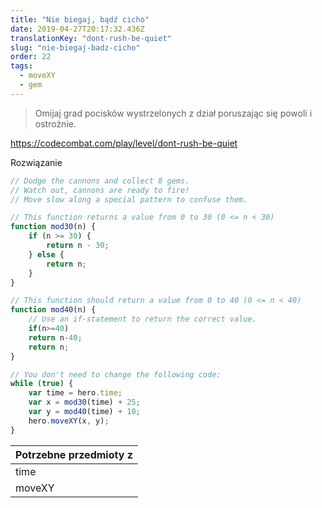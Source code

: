 ```yaml
---
title: "Nie biegaj, bądź cicho"
date: 2019-04-27T20:17:32.436Z
translationKey: "dont-rush-be-quiet"
slug: "nie-biegaj-badz-cicho"
order: 22
tags:
  - moveXY
  - gem
---
```


> Omijaj grad pocisków wystrzelonych z dział poruszając się powoli i ostrożnie.

https://codecombat.com/play/level/dont-rush-be-quiet

Rozwiązanie

```javascript
// Dodge the cannons and collect 8 gems.
// Watch out, cannons are ready to fire!
// Move slow along a special pattern to confuse them.

// This function returns a value from 0 to 30 (0 <= n < 30)
function mod30(n) {
    if (n >= 30) {
        return n - 30;
    } else {
        return n;
    }
}

// This function should return a value from 0 to 40 (0 <= n < 40)
function mod40(n) {
    // Use an if-statement to return the correct value.
    if(n>=40)
    return n-40;
    return n;
}

// You don't need to change the following code:
while (true) {
    var time = hero.time;
    var x = mod30(time) + 25;
    var y = mod40(time) + 10;
    hero.moveXY(x, y);
}

```

Potrzebne przedmioty z |
--- |
time |
moveXY |


